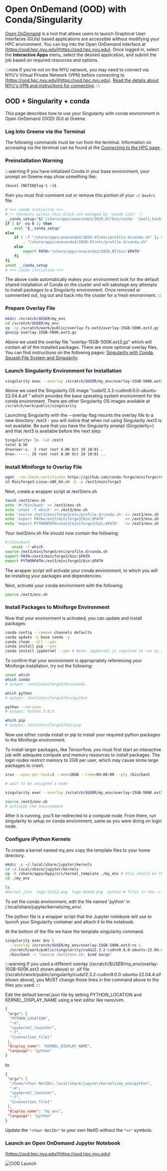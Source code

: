 # Open OnDemand (OOD) with Conda/Singularity

[Open OnDemand](https://ood.hpc.nyu.edu/) is a tool that allows users to launch Graphical User Interfaces (GUIs) based applications are accessible without modifying your HPC environment. You can log into the Open OnDemand interface at [https://ood.hpc.nyu.edu](https://ood.hpc.nyu.edu). Once logged in, select the **Interactive Apps** menu, select the desired application, and submit the job based on required resources and options. 

:::note
If you're not on the NYU network, you may need to connect via NYU's Virtual Private Network (VPN) before connecting to [https://ood.hpc.nyu.edu](https://ood.hpc.nyu.edu).  [Read the details about NYU's VPN and instructions for connecting](https://www.nyu.edu/life/information-technology/infrastructure/network-services/vpn.html).
:::

## OOD + Singularity + conda
This page describes how to use your Singularity with conda environment in Open OnDemand (OOD) GUI at Greene. 

### Log Into Greene via the Terminal
The following commands must be run from the terminal. Information on accessing via the terminal can be found at the [Connecting to the HPC page](../02_connecting_to_hpc/01_connecting_to_hpc.md). 

### Preinstallation Warning
:::warning
If you have initialized Conda in your base environment, your prompt on Greene may show something like:
```sh
(base) [NETID@log-1 ~]$
```
then you must first comment out or remove this portion of your `~/.bashrc` file:

```bash
# >>> conda initialize >>>
# !! Contents within this block are managed by 'conda init' !!
__conda_setup="$('/share/apps/anaconda3/2020.07/bin/conda' 'shell.bash' 'hook' 2> /dev/null)"
if [ $? -eq 0 ]; then
    eval "$__conda_setup"
else
    if [ -f "/share/apps/anaconda3/2020.07/etc/profile.d/conda.sh" ]; then
        . "/share/apps/anaconda3/2020.07/etc/profile.d/conda.sh"
    else
        export PATH="/share/apps/anaconda3/2020.07/bin:$PATH"
    fi
fi
unset __conda_setup
# <<< conda initialize <<<
```

The above code automatically makes your environment look for the default shared installation of Conda on the cluster and will sabotage  any attempts to install packages to a Singularity environment. Once removed or commented out, log out and back into the cluster for a fresh environment.
:::

### Prepare Overlay File 
```sh
mkdir /scratch/$USER/my_env
cd /scratch/$USER/my_env
cp -rp /scratch/work/public/overlay-fs-ext3/overlay-15GB-500K.ext3.gz .
gunzip overlay-15GB-500K.ext3.gz
```
Above we used the overlay file "overlay-15GB-500K.ext3.gz" which will contain all of the installed packages. There are more optional overlay files. You can find instructions on the following pages: [Singularity with Conda](../07_containers/03_singularity_with_conda.md), [Squash File System and Singularity](../07_containers/04_squash_file_system_and_singularity.md). 

### Launch Singularity Environment for Installation
```sh
singularity exec --overlay /scratch/$USER/my_env/overlay-15GB-500K.ext3:rw /scratch/work/public/singularity/cuda12.3.2-cudnn9.0.0-ubuntu-22.04.4.sif /bin/bash
```
Above we used the Singularity OS image "cuda12.3.2-cudnn9.0.0-ubuntu-22.04.4.sif " which provides the base operating system environment for the conda environment. There are other Singularity OS images available at `/scratch/work/public/singularity`

Launching Singularity with the --overlay flag mounts the overlay file to a new directory: /ext3 - you will notice that when not using Singularity /ext3 is not available. Be sure that you have the Singularity prompt (Singularity>) and that /ext3 is available before the next step:
```sh
Singularity> ls -lah /ext3
total 8.5K
drwxrwxr-x.  2 root root 4.0K Oct 19 10:01 .
drwx------. 29 root root 8.0K Oct 19 10:01 ..
```

### Install Miniforge to Overlay File
```sh
wget --no-check-certificate https://github.com/conda-forge/miniforge/releases/latest/download/Miniforge3-Linux-x86_64.sh
sh Miniforge3-Linux-x86_64.sh -b -p /ext3/miniforge3
```
Next, create a wrapper script at /ext3/env.sh
```sh
touch /ext3/env.sh
echo '#!/bin/bash' >> /ext3/env.sh
echo 'unset -f which' >> /ext3/env.sh
echo 'source /ext3/miniforge3/etc/profile.d/conda.sh' >> /ext3/env.sh
echo 'export PATH=/ext3/miniforge3/bin:$PATH'         >> /ext3/env.sh
echo 'export PYTHONPATH=/ext3/miniforge3/bin:$PATH'   >> /ext3/env.sh
```
Your /ext3/env.sh file should now contain  the following:
```bash
#!/bin/bash
   unset -f which
source /ext3/miniforge3/etc/profile.d/conda.sh
export PATH=/ext3/miniforge3/bin:$PATH
export PYTHONPATH=/ext3/miniforge3/bin:$PATH
```
The wrapper script will activate your conda environment, to which you will be installing your packages and dependencies. 

Next, activate your conda environment with the following:
```sh
source /ext3/env.sh
```

### Install Packages to Miniforge Environment
Now that your environment is activated, you can update and install packages
```sh
conda config --remove channels defaults
conda update -n base conda -y
conda clean --all --yes
conda install pip --yes
conda install ipykernel --yes # Note: ipykernel is required to run as a kernel in the Open OnDemand Jupyter Notebooks
```
To confirm that your environment is appropriately referencing your Miniforge installation, try out the following:
```sh
unset which
which conda
# output: /ext3/miniforge3/bin/conda

which python
# output: /ext3/miniforge3/bin/python

python --version
# output: Python 3.8.5

which pip
# output: /ext3/miniforge3/bin/pip
```

Now use either conda install or pip to install your required python packages to the Miniforge environment.

To install larger packages, like Tensorflow, you must first start an interactive job with adequate compute and memory resources to install packages. The login nodes restrict memory to 2GB per user, which may cause some large packages to crash.
```sh
srun --cpus-per-task=2 --mem=10GB --time=04:00:00 --pty /bin/bash

# wait to be assigned a node

singularity exec --overlay /scratch/$USER/my_env/overlay-15GB-500K.ext3:rw /scratch/work/public/singularity/cuda12.3.2-cudnn9.0.0-ubuntu-22.04.4.sif /bin/bash

source /ext3/env.sh
# activate the environment
```

After it is running, you’ll be redirected to a compute node. From there, run singularity to setup on conda environment, same as you were doing on login node.

### Configure iPython Kernels
To create a kernel named my_env copy the template files to your home directory.
```sh
mkdir -p ~/.local/share/jupyter/kernels
cd ~/.local/share/jupyter/kernels
cp -R /share/apps/mypy/src/kernel_template ./my_env # this should be the name of your Singularity env
cd ./my_env 

ls
#kernel.json  logo-32x32.png  logo-64x64.png  python # files in the ~/.local/share/jupyter/kernels directory
```

To set the conda environment, edit the file named 'python' in /.local/share/jupyter/kernels/my_env/. 

The python file is a wrapper script that the Jupyter notebook will use to launch your Singularity container and attach it to the notebook.

At the bottom of the file we have the template singularity command.
```sh
singularity exec $nv \
  --overlay /scratch/$USER/my_env/overlay-15GB-500K.ext3:ro \
  /scratch/work/public/singularity/cuda12.3.2-cudnn9.0.0-ubuntu-22.04.4.sif \
  /bin/bash -c "source /ext3/env.sh; $cmd $args"
```
:::warning
If you used a different overlay (/scratch/$USER/my_env/overlay-15GB-500K.ext3 shown above) or .sif file (/scratch/work/public/singularity/cuda12.3.2-cudnn9.0.0-ubuntu-22.04.4.sif shown above), you MUST change those lines in the command above to the files you used.
:::

Edit the default kernel.json file by setting PYTHON_LOCATION and KERNEL_DISPLAY_NAME using a text editor like nano/vim.
```json
{
 "argv": [
  "PYTHON_LOCATION",
  "-m",
  "ipykernel_launcher",
  "-f",
  "{connection_file}"
 ],
 "display_name": "KERNEL_DISPLAY_NAME",
 "language": "python"
}
```
to
```json
{
 "argv": [
  "/home/<Your NetID>/.local/share/jupyter/kernels/my_env/python",
  "-m",
  "ipykernel_launcher",
  "-f",
  "{connection_file}"
 ],
 "display_name": "my_env",
 "language": "python"
}
```
Update the `"<Your NetID>"` to your own NetID without the `"<>"` symbols.

### Launch an Open OnDemand Jupyter Notebook
[https://ood.hpc.nyu.edu](https://ood.hpc.nyu.edu)

![OOD Launch](./static/OOD_launch.png)
